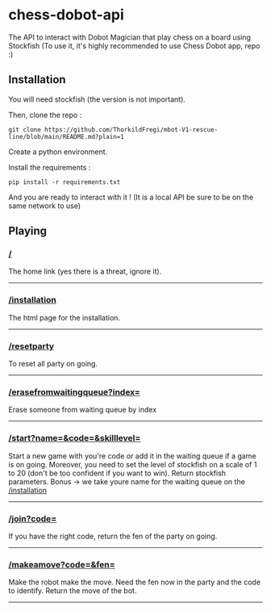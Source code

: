 # chess-dobot-api

The API to interact with Dobot Magician that play chess on a board using Stockfish
(To use it, it's highly recommended to use Chess Dobot app, repo :)

## Installation

You will need stockfish (the version is not important).

Then, clone the repo :

```git clone https://github.com/ThorkildFregi/mbot-V1-rescue-line/blob/main/README.md?plain=1```

Create a python environment.

Install the requirements :

```pip install -r requirements.txt```

And you are ready to interact with it !
(It is a local API be sure to be on the same network to use)

## Playing

### [/](/chess_dobot/main.py#L101-#L103)

The home link (yes there is a threat, ignore it).

----------------

### [/installation](/chess_dobot/main.py#L105-#L107)

The html page for the installation.

----------------

### [/resetparty](/chess_dobot/main.py#L109-#L120)

To reset all party on going.

----------------

### [/erasefromwaitingqueue?index=](/chess_dobot/main.py#L122-#L133)

Erase someone from waiting queue by index

----------------

### [/start?name=&code=&skilllevel=](/chess_dobot/main.py#L88-#L108)

Start a new game with you're code or add it in the waiting queue if a game is on going. Moreover, you need to set the level of stockfish on a scale of 1 to 20 (don't be too confident if you want to win). Return stockfish parameters. Bonus -> we take youre name for the waiting queue on the [/installation](#L31-L35)

----------------

### [/join?code=](/chess_dobot/main.py#L110-#L118)

If you have the right code, return the fen of the party on going.

----------------

### [/makeamove?code=&fen=](/chess_dobot/main.py#L120-#L156)

Make the robot make the move. Need the fen now in the party and the code to identify. Return the move of the bot.

----------------